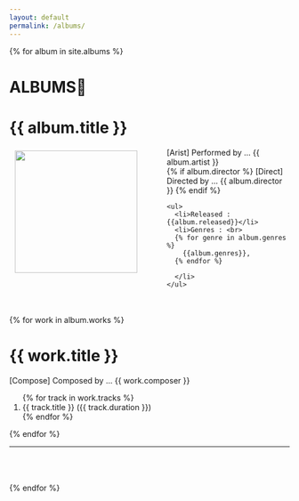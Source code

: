 ```yaml
---
layout: default
permalink: /albums/
---
```

{% for album in site.albums %}

<!-- 아트스트 정보 -->
<h1>ALBUMS🌊</h1> 

  <h1> {{ album.title }} </h1>
  <!-- 앨범 이미지 화일 / 앨범소스 링크 / 앨범타이틀 -->
  <a href="{{album.music}}" target="new">
    <img src="{{album.img}}" width="220" align="left" style="padding: 5px 50px 0px 10px;"></a>

  <p>[Arist] Performed by ... {{ album.artist }}<br>
    {% if album.director %}
    [Direct] Directed by ... {{ album.director }}
    {% endif %}

    <ul>
      <li>Released : {{album.released}}</li>
      <li>Genres : <br>
      {% for genre in album.genres %}
        {{album.genres}},
      {% endfor %}

      </li>
    </ul>

  <br><br>
    {% for work in album.works %}
      <h1> {{ work.title }} </h1>
      <p> [Compose] Composed by ... {{ work.composer }}</p>
      <ol>
        {% for track in work.tracks %}
          <li>{{ track.title }} ({{ track.duration }})</li>
        {% endfor %}
      </ol>
    {% endfor %}
  </p>

  <hr>
  <br><br><br>
{% endfor %}
